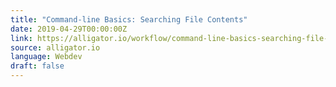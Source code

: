 ```yaml
---
title: "Command-line Basics: Searching File Contents"
date: 2019-04-29T00:00:00Z
link: https://alligator.io/workflow/command-line-basics-searching-file-contents/
source: alligator.io
language: Webdev
draft: false
---
```

